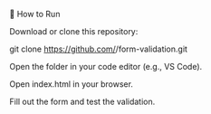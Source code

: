 🚀 How to Run

Download or clone this repository:

git clone https://github.com/<your-username>/form-validation.git


Open the folder in your code editor (e.g., VS Code).

Open index.html in your browser.

Fill out the form and test the validation.
